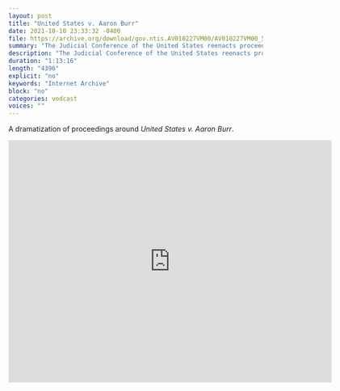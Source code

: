 ```yaml
---
layout: post
title: "United States v. Aaron Burr"
date: 2021-10-10 23:33:32 -0400
file: https://archive.org/download/gov.ntis.AV010227VM00/AV010227VM00_512kb.mp4
summary: "The Judicial Conference of the United States reenacts proceedings around this seminal case over treason."
description: "The Judicial Conference of the United States reenacts proceedings around this seminal case over treason."
duration: "1:13:16"
length: "4396"
explicit: "no" 
keywords: "Internet Archive"
block: "no" 
categories: vodcast
voices: ""
---
```


A dramatization of proceedings around *United States v. Aaron Burr*.  

<iframe src="https://archive.org/embed/gov.ntis.AV010227VM00" width="640" height="480" frameborder="0" webkitallowfullscreen="true" mozallowfullscreen="true" allowfullscreen></iframe>
















